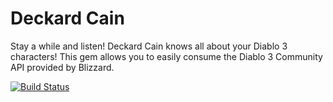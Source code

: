 Deckard Cain
============

Stay a while and listen! Deckard Cain knows all about your Diablo 3 characters! This gem allows you to easily consume the Diablo 3 Community API provided by Blizzard.

[![Build Status](https://travis-ci.org/daegren/deckard_cain.png?branch=master)](https://travis-ci.org/daegren/deckard_cain)
